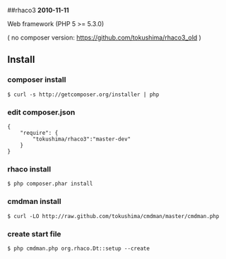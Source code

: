 ##rhaco3
__2010-11-11__

Web framework (PHP 5 >= 5.3.0)

( no composer version: <https://github.com/tokushima/rhaco3_old> )



## Install

### composer install
	$ curl -s http://getcomposer.org/installer | php

### edit composer.json
	{
    	"require": {
			"tokushima/rhaco3":"master-dev"
    	}
	}

### rhaco install
	$ php composer.phar install

### cmdman install
	$ curl -LO http://raw.github.com/tokushima/cmdman/master/cmdman.php

### create start file
	$ php cmdman.php org.rhaco.Dt::setup --create


